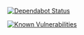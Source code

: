 [![Dependabot Status](https://flat.badgen.net/dependabot/draconiandev/website?icon=dependabot)](https://app.dependabot.com/accounts/draconiandev/repos/195234643)

[![Known Vulnerabilities](https://snyk.io/test/github/draconiandev/website/badge.svg?style=flat-square)](https://snyk.io/test/github/draconiandev/website)
